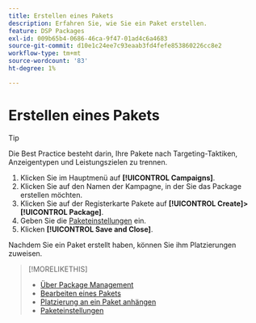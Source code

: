 ```yaml
---
title: Erstellen eines Pakets
description: Erfahren Sie, wie Sie ein Paket erstellen.
feature: DSP Packages
exl-id: 009b65b4-0686-46ca-9f47-01ad4c6a4683
source-git-commit: d10e1c24ee7c93eaab3fd4fefe853860226cc8e2
workflow-type: tm+mt
source-wordcount: '83'
ht-degree: 1%

---
```


# Erstellen eines Pakets

>[!TIP]
>
>Die Best Practice besteht darin, Ihre Pakete nach Targeting-Taktiken, Anzeigentypen und Leistungszielen zu trennen.

1. Klicken Sie im Hauptmenü auf **[!UICONTROL Campaigns]**.
1. Klicken Sie auf den Namen der Kampagne, in der Sie das Package erstellen möchten.
1. Klicken Sie auf der Registerkarte Pakete auf **[!UICONTROL Create]>[!UICONTROL Package]**.
1. Geben Sie die [Paketeinstellungen](package-settings.md) ein.
1. Klicken **[!UICONTROL Save and Close]**.

Nachdem Sie ein Paket erstellt haben, können Sie ihm Platzierungen zuweisen.

>[!MORELIKETHIS]
>
>* [Über Package Management](package-about.md)
>* [Bearbeiten eines Pakets](package-edit.md)
>* [Platzierung an ein Paket anhängen](package-attach-placement.md)
>* [Paketeinstellungen](package-settings.md)

